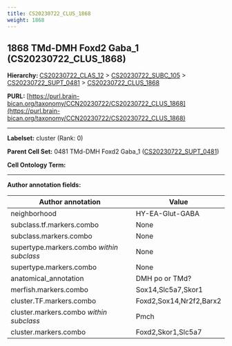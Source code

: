 ```yaml
---
title: CS20230722_CLUS_1868
weight: 1868
---
```

## 1868 TMd-DMH Foxd2 Gaba_1 (CS20230722_CLUS_1868)
<b>Hierarchy: </b>
[CS20230722_CLAS_12](../CS20230722_CLAS_12) >
[CS20230722_SUBC_105](../CS20230722_SUBC_105) >
[CS20230722_SUPT_0481](../CS20230722_SUPT_0481) >
[CS20230722_CLUS_1868](../CS20230722_CLUS_1868)

**PURL:** [https://purl.brain-bican.org/taxonomy/CCN20230722/CS20230722_CLUS_1868](https://purl.brain-bican.org/taxonomy/CCN20230722/CS20230722_CLUS_1868)

---


**Labelset:** cluster (Rank: 0)

**Parent Cell Set:** 0481 TMd-DMH Foxd2 Gaba_1 ([CS20230722_SUPT_0481](../CS20230722_SUPT_0481))



**Cell Ontology Term:** 

[MARKER GENES.]: #


---

[TRANSFERRED ANNOTATIONS.]: #


[AUTHOR ANNOTATION FIELDS.]: #


**Author annotation fields:**

| Author annotation | Value |
|-------------------|-------|
|neighborhood|HY-EA-Glut-GABA|
|subclass.tf.markers.combo|None|
|subclass.markers.combo|None|
|supertype.markers.combo _within subclass_|None|
|supertype.markers.combo|None|
|anatomical_annotation|DMH po or TMd?|
|merfish.markers.combo|Sox14,Slc5a7,Skor1|
|cluster.TF.markers.combo|Foxd2,Sox14,Nr2f2,Barx2|
|cluster.markers.combo _within subclass_|Pmch|
|cluster.markers.combo|Foxd2,Skor1,Slc5a7|

